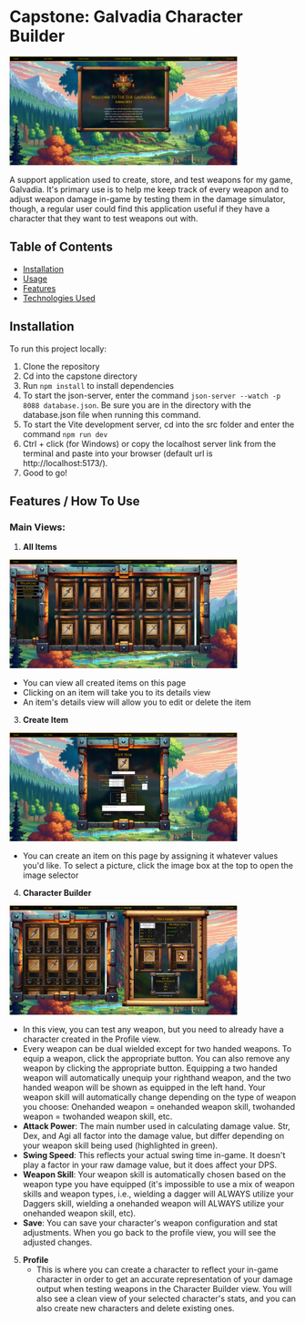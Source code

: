 # Capstone: Galvadia Character Builder
<img src="assets/screenshots/home_view.png" alt="all items view" width="400" />

A support application used to create, store, and test weapons for my game, Galvadia. It's primary use is to help me keep track of every weapon and to adjust weapon damage in-game by testing them in the damage simulator, though, a regular user could find this application useful if they have a character that they want to test weapons out with.

## Table of Contents
- [Installation](#installation)
- [Usage](#usage)
- [Features](#features)
- [Technologies Used](#technologies-used)

## Installation

To run this project locally:
1. Clone the repository
2. Cd into the capstone directory
3. Run `npm install` to install dependencies
4. To start the json-server, enter the command `json-server --watch -p 8088 database.json`. Be sure you are in the directory with the database.json file when running this command.
5. To start the Vite development server, cd into the src folder and enter the command `npm run dev`
6. Ctrl + click (for Windows) or copy the localhost server link from the terminal and paste into your browser (default url is http://localhost:5173/).
7. Good to go!

## Features / How To Use

### Main Views:

1. **All Items**


<img src="assets/screenshots/all_items_view.png" alt="all items view" width="400" />

   - You can view all created items on this page
   - Clicking on an item will take you to its details view
   - An item's details view will allow you to edit or delete the item
     
3. **Create Item**


<img src="assets/screenshots/edit_item_view.png" alt="create/edit item view" width="400" />

   - You can create an item on this page by assigning it whatever values you'd like. To select a picture, click the image box at the top to open the image selector
     
4. **Character Builder**


<img src="assets/screenshots/damage_calculator_view.png" alt="damage calculator view" width="400" />

   - In this view, you can test any weapon, but you need to already have a character created in the Profile view.
   - Every weapon can be dual wielded except for two handed weapons. To equip a weapon, click the appropriate button. You can also remove any weapon by clicking the appropriate button. Equipping a two handed weapon will automatically unequip your righthand weapon, and the two handed weapon will be shown as equipped in the left hand. Your weapon skill will automatically change depending on the type of weapon you choose: Onehanded weapon = onehanded weapon skill, twohanded weapon = twohanded weapon skill, etc.
   - **Attack Power**: The main number used in calculating damage value. Str, Dex, and Agi all factor into the damage value, but differ depending on your weapon skill being used (highlighted in green).
   - **Swing Speed**: This reflects your actual swing time in-game. It doesn't play a factor in your raw damage value, but it does affect your DPS.
   - **Weapon Skill**: Your weapon skill is automatically chosen based on the weapon type you have equipped (it's impossible to use a mix of weapon skills and weapon types, i.e., wielding a dagger will ALWAYS utilize your Daggers skill, wielding a onehanded weapon will ALWAYS utilize your onehanded weapon skill, etc).
   - **Save**: You can save your character's weapon configuration and stat adjustments. When you go back to the profile view, you will see the adjusted changes.
5. **Profile**
   - This is where you can create a character to reflect your in-game character in order to get an accurate representation of your damage output when testing weapons in the Character Builder view. You will also see a clean view of your selected character's stats, and you can also create new characters and delete existing ones.





